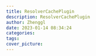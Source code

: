 ```yaml
---
title: ResolverCachePlugin
description: ResolverCachePlugin
author: Zhenggl
date: 2023-01-14 08:34:24
categories:
tags:
cover_picture:
---
```


